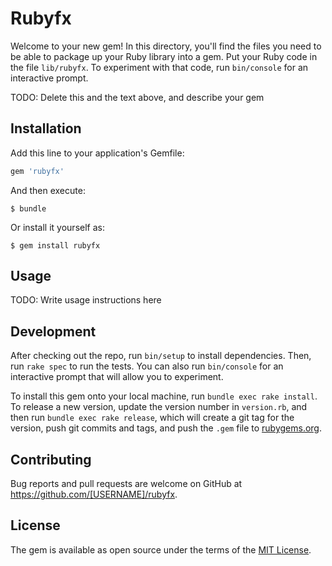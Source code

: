 # Rubyfx

Welcome to your new gem! In this directory, you'll find the files you need to be able to package up your Ruby library into a gem. Put your Ruby code in the file `lib/rubyfx`. To experiment with that code, run `bin/console` for an interactive prompt.

TODO: Delete this and the text above, and describe your gem

## Installation

Add this line to your application's Gemfile:

```ruby
gem 'rubyfx'
```

And then execute:

    $ bundle

Or install it yourself as:

    $ gem install rubyfx

## Usage

TODO: Write usage instructions here

## Development

After checking out the repo, run `bin/setup` to install dependencies. Then, run `rake spec` to run the tests. You can also run `bin/console` for an interactive prompt that will allow you to experiment.

To install this gem onto your local machine, run `bundle exec rake install`. To release a new version, update the version number in `version.rb`, and then run `bundle exec rake release`, which will create a git tag for the version, push git commits and tags, and push the `.gem` file to [rubygems.org](https://rubygems.org).

## Contributing

Bug reports and pull requests are welcome on GitHub at https://github.com/[USERNAME]/rubyfx.

## License

The gem is available as open source under the terms of the [MIT License](https://opensource.org/licenses/MIT).
